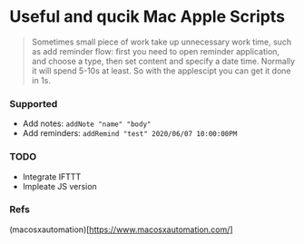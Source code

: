 Useful and qucik Mac Apple Scripts
==================================
> Sometimes small piece of work take up unnecessary work time, such as add reminder flow: first you need to open reminder application, and choose a type, then set content and specify a date time. Normally it will spend 5-10s at least. So with the applescipt you can get it done in 1s. 


### Supported
* Add notes: `addNote "name" "body"`
* Add reminders: `addRemind "test" 2020/06/07 10:00:00PM`


### TODO
* Integrate IFTTT 
* Impleate JS version


### Refs
(macosxautomation)[https://www.macosxautomation.com/]
